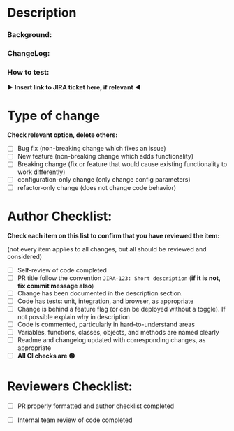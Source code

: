 # Description
### Background:
### ChangeLog:
### How to test:

▶️ **Insert link to JIRA ticket here, if relevant** ◀️

<!--Describe this change in simple words. Explain what the change is, and why the change is necessary, with enough context so even people not on your team can understand the change. If relevant add screenshots. -->

# Type of change

**Check relevant option, delete others:**

- [ ] Bug fix (non-breaking change which fixes an issue)
- [ ] New feature (non-breaking change which adds functionality)
- [ ] Breaking change (fix or feature that would cause existing functionality to work differently)
- [ ] configuration-only change (only change config parameters)
- [ ] refactor-only change (does not change code behavior) 

# Author Checklist:

**Check each item on this list to confirm that you have reviewed the item:**

(not every item applies to all changes, but all should be reviewed and considered)

- [ ] Self-review of code completed
- [ ] PR title follow the convention `JIRA-123: Short description` (**if it is not, fix commit message also**)
- [ ] Change has been documented in the description section. 
- [ ] Code has tests: unit, integration, and browser, as appropriate
- [ ] Change is behind a feature flag (or can be deployed without a toggle). If not possible explain why in description
- [ ] Code is commented, particularly in hard-to-understand areas
- [ ] Variables, functions, classes, objects, and methods are named clearly
- [ ] Readme and changelog updated with corresponding changes, as appropriate
- [ ] **All CI checks are 🟢**

# Reviewers Checklist: 
- [ ] PR properly formatted and author checklist completed 
- [ ] Internal team review of code completed

